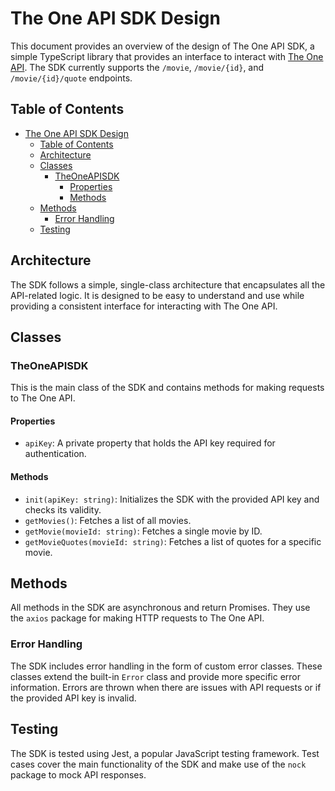 # The One API SDK Design

This document provides an overview of the design of The One API SDK, a simple TypeScript library that provides an interface to interact with [The One API](https://the-one-api.dev/documentation). The SDK currently supports the `/movie`, `/movie/{id}`, and `/movie/{id}/quote` endpoints.

## Table of Contents

- [The One API SDK Design](#the-one-api-sdk-design)
  - [Table of Contents](#table-of-contents)
  - [Architecture](#architecture)
  - [Classes](#classes)
    - [TheOneAPISDK](#theoneapisdk)
      - [Properties](#properties)
      - [Methods](#methods)
  - [Methods](#methods-1)
    - [Error Handling](#error-handling)
  - [Testing](#testing)

## Architecture

The SDK follows a simple, single-class architecture that encapsulates all the API-related logic. It is designed to be easy to understand and use while providing a consistent interface for interacting with The One API.

## Classes

### TheOneAPISDK

This is the main class of the SDK and contains methods for making requests to The One API.

#### Properties

- `apiKey`: A private property that holds the API key required for authentication.

#### Methods

- `init(apiKey: string)`: Initializes the SDK with the provided API key and checks its validity.
- `getMovies()`: Fetches a list of all movies.
- `getMovie(movieId: string)`: Fetches a single movie by ID.
- `getMovieQuotes(movieId: string)`: Fetches a list of quotes for a specific movie.

## Methods

All methods in the SDK are asynchronous and return Promises. They use the `axios` package for making HTTP requests to The One API.

### Error Handling

The SDK includes error handling in the form of custom error classes. These classes extend the built-in `Error` class and provide more specific error information. Errors are thrown when there are issues with API requests or if the provided API key is invalid.

## Testing

The SDK is tested using Jest, a popular JavaScript testing framework. Test cases cover the main functionality of the SDK and make use of the `nock` package to mock API responses.
